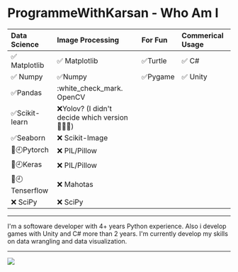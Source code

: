 
# ProgrammeWithKarsan - Who Am I 

Data Science | Image Processing |For Fun | Commerical Usage
:------------ | :-------------| :-------------| :-------------
:white_check_mark: Matplotlib | :white_check_mark: Matplotlib|  :white_check_mark:Turtle | :white_check_mark: C#
:white_check_mark: Numpy | :white_check_mark:Numpy | :white_check_mark:Pygame | :white_check_mark: Unity
:white_check_mark:Pandas | :white_check_mark. OpenCV | |
:white_check_mark:Scikit-learn | :x:Yolov? (I didn't decide which version 🤦🏻‍♀️)|  | 
:white_check_mark:Seaborn |:x: Scikit-Image |  |
📖:clock9:Pytorch |:x: PIL/Pillow | | 
📖:clock9:Keras |:x: PIL/Pillow |  | 
📖:clock9:Tenserflow |:x: Mahotas |  |
:x: SciPy |:x: SciPy |  | 

___
I'm a softoware developer with 4+ years Python experience. Also i develop games with Unity and C# more than 2 years. 
I'm currently develop my skills on data wrangling and data visualization.
___

<img src="https://github-readme-stats.vercel.app/api?username=programmewithkarsan&&show_icons=true&title_color=#263238&icon_color=bb2acf&text_color=#263238&bg_color=#CFD8DC">


<!--
**programmewithkarsan/programmewithkarsan** is a ✨ _special_ ✨ repository because its `README.md` (this file) appears on your GitHub profile.

Here are some ideas to get you started:

- 🔭 I’m currently working on ...
- 🌱 I’m currently learning ...
- 👯 I’m looking to collaborate on ...
- 🤔 I’m looking for help with ...
- 💬 Ask me about ...
- 📫 How to reach me: ...
- 😄 Pronouns: ...
- ⚡ Fun fact: ...
-->
